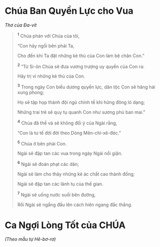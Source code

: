 # Chúa Ban Quyền Lực cho Vua
*Thơ của Ða-vít*

> <sup><b>1</b></sup> Chúa phán với Chúa của tôi,
> 
> “Con hãy ngồi bên phải Ta,
> 
> Cho đến khi Ta đặt những kẻ thù của Con làm bệ chân Con.”
>
> <sup><b>2</b></sup> “Từ Si-ôn Chúa sẽ đưa vương trượng uy quyền của Con ra:
> 
> Hãy trị vì những kẻ thù của Con.
> 
> <sup><b>3</b></sup> Trong ngày Con biểu dương quyền lực, dân tộc Con sẽ hăng hái xung phong;
> 
> Họ sẽ tập họp thành đội ngũ chỉnh tề khi hừng đông ló dạng;
> 
> Những trai trẻ sẽ quy tụ quanh Con như sương phủ ban mai.”
>
> <sup><b>4</b></sup> Chúa đã thề và sẽ không đổi ý của Ngài rằng,
> 
> “Con là tư tế đời đời theo Dòng Mên-chi-xê-đéc.”
>
> <sup><b>5</b></sup> Chúa ở bên phải Con.
> 
> Ngài sẽ đập tan các vua trong ngày Ngài nổi giận.
> 
> <sup><b>6</b></sup> Ngài sẽ đoán phạt các dân;
> 
> Ngài sẽ làm cho thây những kẻ ác chất cao thành đống;
> 
> Ngài sẽ đập tan các lãnh tụ của thế gian.
> 
> <sup><b>7</b></sup> Ngài sẽ uống nước suối bên đường,
> 
> Rồi Ngài sẽ ngẩng đầu lên cách hiên ngang đắc thắng.

# Ca Ngợi Lòng Tốt của CHÚA
*(Theo mẫu tự Hê-bơ-rơ)*